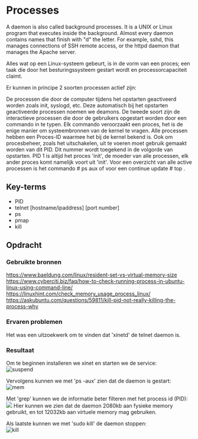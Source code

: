# Processes
A daemon is also called background processes. It is a UNIX or Linux program that executes inside the background. Almost every daemon contains names that finish with "d" the letter. For example, sshd, this manages connections of SSH remote access, or the httpd daemon that manages the Apache server.

Alles wat op een Linux-systeem gebeurt, is in de vorm van een proces; een taak die door het besturingssysteem gestart wordt en processorcapaciteit claimt.

Er kunnen in principe 2 soorten processen actief zijn:

De processen die door de computer tijdens het opstarten geactiveerd worden zoals init, syslogd, etc. Deze automatisch bij het opstarten geactiveerde processen noemen we deamons.
De tweede soort zijn de interactieve processen die door de gebruikers opgestart worden door een commando in te typen. Elk commando veroorzaakt een proces, het is de enige manier om systeembronnen van de kernel te vragen.
Alle processen hebben een Proces-ID waarmee het bij de kernel bekend is. Ook om procesbeheer, zoals het uitschakelen, uit te voeren moet gebruik gemaakt worden van dit PID. Dit nummer wordt toegekend in de volgorde van opstarten. PID 1 is altijd het proces 'init', de moeder van alle processen, elk ander proces komt namelijk voort uit 'init'. Voor een overzicht van alle active processen is het commando # ps aux of voor een continue update # top .

## Key-terms
- PID
- telnet [hostname/ipaddress] [port number]
- ps
- pmap
- kill
## Opdracht
### Gebruikte bronnen
https://www.baeldung.com/linux/resident-set-vs-virtual-memory-size
https://www.cyberciti.biz/faq/how-to-check-running-process-in-ubuntu-linux-using-command-line/  
https://linuxhint.com/check_memory_usage_process_linux/  
https://askubuntu.com/questions/59811/kill-pid-not-really-killing-the-process-why

### Ervaren problemen
Het was een uitzoekwerk om te vinden dat 'xinetd' de telnet daemon is.

### Resultaat
Om te beginnen installeren we xinet en starten we de service:  
![[suspend](..\00_includes\Linux_pics\6\inetd_install.png)](https://github.com/techgrounds/techgrounds-Mynamewastakenwastaken/blob/main/00_includes/Linux_pics/6/inetd_install.png?raw=true)  

Vervolgens kunnen we met 'ps -aux' zien dat de daemon is gestart:  
![[mem](..\00_includes\Linux_pics\6\xinet.png)  ](https://github.com/techgrounds/techgrounds-Mynamewastakenwastaken/blob/main/00_includes/Linux_pics/6/xinet.png?raw=true)

Met 'grep' kunnen we de informatie beter filteren met het process id (PID):  
![[](..\00_includes\Linux_pics\6\xinet_grep.png)  ](https://github.com/techgrounds/techgrounds-Mynamewastakenwastaken/blob/main/00_includes/Linux_pics/6/xinet_grep.png?raw=true)
Hier kunnen we zien dat de daemon 2080kb aan fysieke memory gebruikt, en tot 12032kb aan virtuele memory mag gebruiken.

Als laatste kunnen we met 'sudo kill' de daemon stoppen:  
![[kill](..\00_includes\Linux_pics\6\xinet_kill.png)](https://github.com/techgrounds/techgrounds-Mynamewastakenwastaken/blob/main/00_includes/Linux_pics/6/xinet_kill.png?raw=true)
